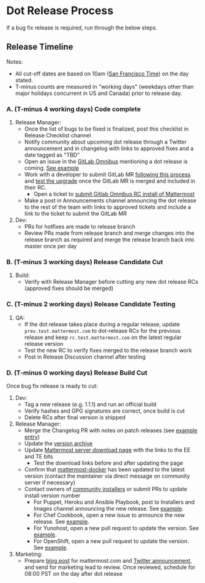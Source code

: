# Dot Release Process

If a bug fix release is required, run through the below steps.

## Release Timeline

Notes:
- All cut-off dates are based on 10am ([San Francisco Time](http://everytimezone.com/)) on the day stated.
- T-minus counts are measured in "working days" (weekdays other than major holidays concurrent in US and Canada) prior to release day.

### A. (T-minus 4 working days) Code complete

1. Release Manager:
    - Once the list of bugs to be fixed is finalized, post this checklist in Release Checklist channel
    - Notify community about upcoming dot release through a Twitter announcement and in changelog with links to approved fixes and a date tagged as "TBD"
    - Open an issue in the [GitLab Omnibus](https://gitlab.com/gitlab-org/omnibus-gitlab) mentioning a dot release is coming. [See example](https://gitlab.com/gitlab-org/omnibus-gitlab/issues/3099)
    - Work with a developer to submit GitLab MR [following this process](https://docs.mattermost.com/process/gitlab-process.html#merge-requests) and [test the upgrade](https://docs.google.com/document/d/1mbeu2XXwCpbz3qz7y_6yDIYBToyY2nW0NFZq9Gdei1E/edit#heading=h.ncq9ltn04isg) once the GitLab MR is merged and included in their RC.
      - Open a ticket to [submit Gitlab Omnibus RC install of Mattermost](https://mattermost.atlassian.net/browse/MM-10365)
    - Make a post in Announcements channel announcing the dot release to the rest of the team with links to approved tickets and include a link to the ticket to submit the GitLab MR
2. Dev:
    - PRs for hotfixes are made to release branch
    - Review PRs made from release branch and merge changes into the release branch as required and merge the release branch back into master once per day

### B. (T-minus 3 working days) Release Candidate Cut

1. Build:
    - Verify with Release Manager before cutting any new dot release RCs (approved fixes should be merged)
    
### C. (T-minus 2 working days) Release Candidate Testing

1. QA:
    - If the dot release takes place during a regular release, update ``prev.test.mattermost.com`` to dot-release RCs for the previous release and keep ``rc.test.mattermost.com`` on the latest regular release version
    - Test the new RC to verify fixes merged to the release branch work
    - Post in Release Discussion channel after testing

### D. (T-minus 0 working days) Release Build Cut

Once bug fix release is ready to cut:

1. Dev:
    - Tag a new release (e.g. 1.1.1) and run an official build
    - Verify hashes and GPG signatures are correct, once build is cut
    - Delete RCs after final version is shipped
2. Release Manager:
    - Merge the Changelog PR with notes on patch releases (see [example entry](https://docs.mattermost.com/administration/changelog.html#release-v3-5.1))
    - Update the [version archive](https://docs.mattermost.com/administration/version-archive.html)
    - Update [Mattermost server download page](https://mattermost.com/download) with the links to the EE and TE bits
      - Test the download links before and after updating the page
    - Confirm that [mattermost-docker](https://github.com/mattermost/mattermost-docker/releases) has been updated to the latest version (contact the maintainer via direct message on community server if necessary)
    - Contact owners of [community installers](http://www.mattermost.org/installation/) or submit PRs to update install version number
      - For Puppet, Heroku and Ansible Playbook, post to Installers and Images channel announcing the new release. See [example](https://community.mattermost.com/core/pl/5eh8fw3jaiyzzqoc6nfwfaioya).
      - For Chef Cookbook, open a new issue to announce the new release. See [example](https://github.com/verifi-inc/mattermost/issues/2).
      - For Yunohost, open a new pull request to update the version. See [example](https://github.com/kemenaran/mattermost_ynh/pull/11).
      - For OpenShift, open a new pull request to update the version. See [example](https://github.com/goern/mattermost-openshift/pull/13).
3. Marketing:
    - Prepare [blog post](https://about.mattermost.com/releases/mattermost-4-10/) for mattermost.com and [Twitter announcement](https://twitter.com/mattermosthq/status/827193482578112512), and send for marketing lead to review. Once reviewed, schedule for 08:00 PST on the day after dot release
    
